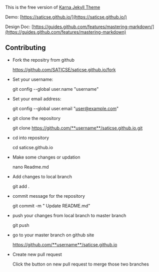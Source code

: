 This is the free version of [Karna Jekyll Theme](http://webjeda.com/karna-full/)

Demo: [https://saticse.github.io/](https://saticse.github.io/)

Design Doc: [https://guides.github.com/features/mastering-markdown/](https://guides.github.com/features/mastering-markdown)

## Contributing

* Fork the repositry from github

  https://github.com/SATICSE/saticse.github.io/fork

* Set your username:

  git config --global user.name "username"
  
* Set your email address:

  git config --global user.email "user@example.com"

* git clone the repository 

  git clone https://github.com/**username**/saticse.github.io.git

* cd into repository

  cd saticse.github.io

* Make some changes or updation

  nano Readme.md

* Add changes to local branch

  git add .

* commit message for the repository

  git commit -m " Update README.md"

* push your changes from local branch to master branch

  git push

* go to your master branch on github site

  https://github.com/**username**/saticse.github.io

* Create new pull request

  Click the button on new pull request to merge those two branches
